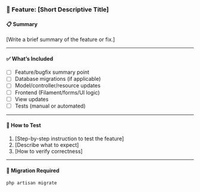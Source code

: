 ### 🚀 Feature: [Short Descriptive Title]

#### 📋 Summary
[Write a brief summary of the feature or fix.]

---

#### ✅ What’s Included
- [ ] Feature/bugfix summary point
- [ ] Database migrations (if applicable)
- [ ] Model/controller/resource updates
- [ ] Frontend (Filament/forms/UI logic)
- [ ] View updates
- [ ] Tests (manual or automated)

---

#### 🧪 How to Test
1. [Step-by-step instruction to test the feature]
2. [Describe what to expect]
3. [How to verify correctness]

---

#### 🧱 Migration Required
```bash
php artisan migrate
